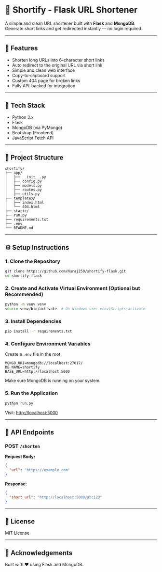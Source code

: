 # 🔗 Shortify - Flask URL Shortener

A simple and clean URL shortener built with **Flask** and **MongoDB**.  
Generate short links and get redirected instantly — no login required.

---

## 🚀 Features

- Shorten long URLs into 6-character short links
- Auto redirect to the original URL via short link
- Simple and clean web interface
- Copy-to-clipboard support
- Custom 404 page for broken links
- Fully API-backed for integration

---

## 🧱 Tech Stack

- Python 3.x
- Flask
- MongoDB (via PyMongo)
- Bootstrap (Frontend)
- JavaScript Fetch API

---

## 📁 Project Structure

```
shortify/
├── app/
│   ├── __init__.py
│   ├── config.py
│   ├── models.py
│   ├── routes.py
│   ├── utils.py
├── templates/
│   ├── index.html
│   └── 404.html
├── static/
├── run.py
├── requirements.txt
├── .env
└── README.md
```

---

## ⚙️ Setup Instructions

### 1. Clone the Repository

```bash
git clone https://github.com/Nuraj250/shortify-flask.git
cd shortify-flask
```

### 2. Create and Activate Virtual Environment (Optional but Recommended)

```bash
python -m venv venv
source venv/bin/activate  # On Windows use: venv\Scripts\activate
```

### 3. Install Dependencies

```bash
pip install -r requirements.txt
```

### 4. Configure Environment Variables

Create a `.env` file in the root:

```env
MONGO_URI=mongodb://localhost:27017/
DB_NAME=shortify
BASE_URL=http://localhost:5000
```

Make sure MongoDB is running on your system.

### 5. Run the Application

```bash
python run.py
```

Visit: [http://localhost:5000](http://localhost:5000)

---

## 🎯 API Endpoints

### POST `/shorten`

**Request Body:**

```json
{
  "url": "https://example.com"
}
```

**Response:**

```json
{
  "short_url": "http://localhost:5000/abc123"
}
```

---

## 📄 License

MIT License

---

## 🙌 Acknowledgements

Built with ❤️ using Flask and MongoDB.
```
